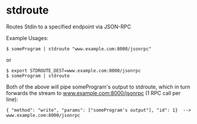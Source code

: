 # stdroute
Routes Stdin to a specified endpoint via JSON-RPC

Example Usages:

    $ someProgram | stdroute "www.example.com:8000/jsonrpc"
    
or

    $ export STDROUTE_DEST=www.example.com:8000/jsonrpc
    $ someProgram | stdroute

Both of the above will pipe someProgram's output to stdroute, which in turn forwards the stream to www.example.com:8000/jsonrpc (1 RPC call per line):

    { "method": "write", "params": ["someProgram's output"], "id": 1}  -->  www.example.com:8000/jsonrpc

